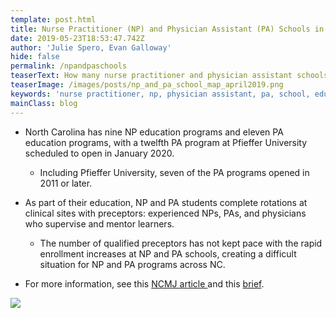 ```yaml
---
template: post.html
title: Nurse Practitioner (NP) and Physician Assistant (PA) Schools in North Carolina
date: 2019-05-23T18:53:47.742Z
author: 'Julie Spero, Evan Galloway'
hide: false
permalink: /npandpaschools
teaserText: How many nurse practitioner and physician assistant schools are in NC?
teaserImage: /images/posts/np_and_pa_school_map_april2019.png
keywords: 'nurse practitioner, np, physician assistant, pa, school, education, preceptor'
mainClass: blog
---
```

* North Carolina has nine NP education programs and eleven PA education programs, with a twelfth PA program at Pfieffer University scheduled to open in January 2020.  
  * Including Pfieffer University, seven of the PA programs opened in 2011 or later.



* As part of their education, NP and PA students complete rotations at clinical sites with preceptors: experienced NPs, PAs, and physicians who supervise and mentor learners.  
  * The number of qualified preceptors has not kept pace with the rapid enrollment increases at NP and PA schools, creating a difficult situation for NP and PA programs across NC.



* For more information, see this [NCMJ article ](http://www.ncmedicaljournal.com/content/80/3/186.full)and this [brief](https://www.shepscenter.unc.edu/workforce_product/the-physician-assistant-workforce-in-north-carolina/).

![](/images/posts/np_and_pa_school_map_april2019.png)
